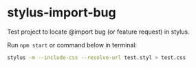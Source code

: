 stylus-import-bug
=================

Test project to locate @­import bug (or feature request) in stylus.

Run `npm start` or command below in terminal:
```bash
stylus -m --include-css --resolve-url test.styl > test.css
```

